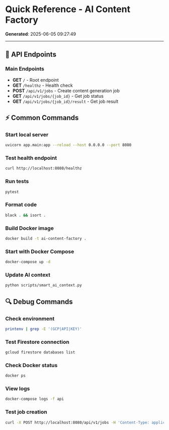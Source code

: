 # Quick Reference - AI Content Factory

**Generated**: 2025-06-05 09:27:49

---

## 🚀 API Endpoints

### Main Endpoints

- **GET** `/` - Root endpoint
- **GET** `/healthz` - Health check
- **POST** `/api/v1/jobs` - Create content generation job
- **GET** `/api/v1/jobs/{job_id}` - Get job status
- **GET** `/api/v1/jobs/{job_id}/result` - Get job result


## ⚡ Common Commands

### Start local server
```bash
uvicorn app.main:app --reload --host 0.0.0.0 --port 8080
```

### Test health endpoint
```bash
curl http://localhost:8080/healthz
```

### Run tests
```bash
pytest
```

### Format code
```bash
black . && isort .
```

### Build Docker image
```bash
docker build -t ai-content-factory .
```

### Start with Docker Compose
```bash
docker-compose up -d
```

### Update AI context
```bash
python scripts/smart_ai_context.py
```

## 🔍 Debug Commands

### Check environment
```bash
printenv | grep -E '(GCP|API|KEY)'
```

### Test Firestore connection
```bash
gcloud firestore databases list
```

### Check Docker status
```bash
docker ps
```

### View logs
```bash
docker-compose logs -f api
```

### Test job creation
```bash
curl -X POST http://localhost:8080/api/v1/jobs -H 'Content-Type: application/json' -d '{"syllabus_text":"Test topic", "options":{}}'
```
